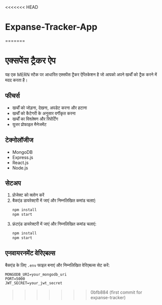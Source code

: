<<<<<<< HEAD
# Expanse-Tracker-App
=======
# एक्सपेंस ट्रैकर ऐप

यह एक MERN स्टैक पर आधारित एक्सपेंस ट्रैकर ऐप्लिकेशन है जो आपको अपने खर्चों को ट्रैक करने में मदद करता है।

## फीचर्स

- खर्चों को जोड़ना, देखना, अपडेट करना और हटाना
- खर्चों को कैटेगरी के अनुसार वर्गीकृत करना
- खर्चों का विश्लेषण और रिपोर्टिंग
- यूजर प्रोफाइल मैनेजमेंट

## टेक्नोलॉजीज

- MongoDB
- Express.js
- React.js
- Node.js

## सेटअप

1. प्रोजेक्ट को क्लोन करें
2. बैकएंड डायरेक्टरी में जाएं और निम्नलिखित कमांड चलाएं:
   ```bash
   npm install
   npm start
   ```
3. फ्रंटएंड डायरेक्टरी में जाएं और निम्नलिखित कमांड चलाएं:
   ```bash
   npm install
   npm start
   ```

## एनवायरनमेंट वेरिएबल्स

बैकएंड के लिए `.env` फाइल बनाएं और निम्नलिखित वेरिएबल्स सेट करें:
```
MONGODB_URI=your_mongodb_uri
PORT=5000
JWT_SECRET=your_jwt_secret
``` 
>>>>>>> 0bfb884 (first commit for expanse-tracker)

